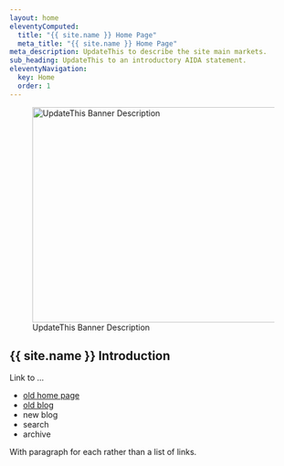```yaml
---
layout: home
eleventyComputed:
  title: "{{ site.name }} Home Page"
  meta_title: "{{ site.name }} Home Page"
meta_description: UpdateThis to describe the site main markets.
sub_heading: UpdateThis to an introductory AIDA statement.
eleventyNavigation:
  key: Home
  order: 1
---
```

<figure class="inner">
<img src="images/updatethis-welcome-banner.webp" alt="UpdateThis Banner Description"  width="610" height="377">
  <figcaption>UpdateThis Banner Description</figcaption>
</figure>

## {{ site.name }} Introduction

Link to ...
- <a href="/goutpal-com-2020.html">old home page</a>
- <a href="/gout-blog/">old blog</a>
- new blog
- search
- archive

With paragraph for each rather than a list of links.
